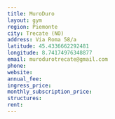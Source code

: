 ```yaml
---
title: MuroDuro
layout: gym
region: Piemonte
city: Trecate (NO)
address: Via Roma 58/a
latitude: 45.4336662292481
longitude: 8.74174976348877
email: murodurotrecate@gmail.com
phone: 
website: 
annual_fee: 
ingress_price: 
monthly_subscription_price: 
structures: 
rent: 
---
```


